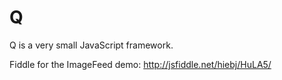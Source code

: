 Q
=

Q is a very small JavaScript framework.

Fiddle for the ImageFeed demo: http://jsfiddle.net/hiebj/HuLA5/
